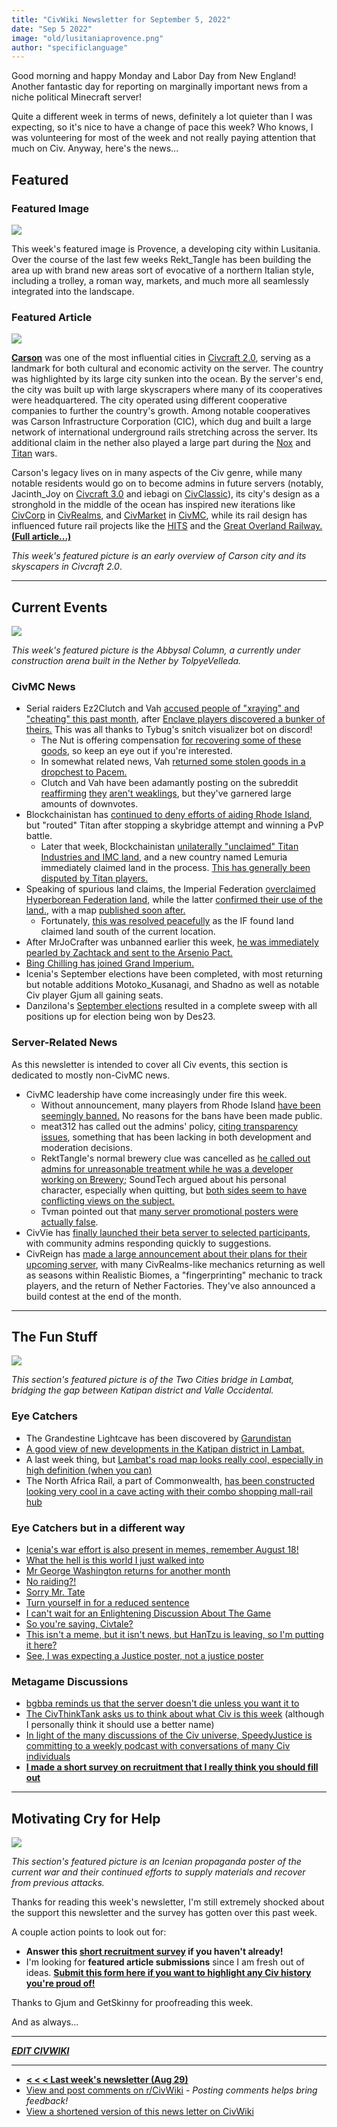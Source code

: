 ```yaml
---
title: "CivWiki Newsletter for September 5, 2022"
date: "Sep 5 2022"
image: "old/lusitaniaprovence.png"
author: "specificlanguage"
---
```



Good morning and happy Monday and Labor Day from New England! Another fantastic day for reporting on marginally important news from a niche political Minecraft server!

Quite a different week in terms of news, definitely a lot quieter than I was expecting, so it's nice to have a change of pace this week? Who knows, I was volunteering for most of the week and not really paying attention that much on Civ. Anyway, here's the news...

## Featured

### Featured Image

![](/old/lusitaniaprovence.png)

This week's featured image is Provence, a developing city within Lusitania. Over the course of the last few weeks Rekt_Tangle has been building the area up with brand new areas sort of evocative of a northern Italian style, including a trolley, a roman way, markets, and much more all seamlessly integrated into the landscape.

### Featured Article

![](https://static.miraheze.org/civwikiwiki/6/69/Carson2.0.jpg)

[**Carson**](https://civwiki.org/wiki/Carson_(Civcraft)) was one of the most influential cities in [Civcraft 2.0](https://civwiki.org/wiki/Civcraft_2.0), serving as a landmark for both cultural and economic activity on the server. The country was highlighted by its large city sunken into the ocean. By the server's end, the city was built up with large skyscrapers where many of its cooperatives were headquartered. The city operated using different cooperative companies to further the country's growth. Among notable cooperatives was Carson Infrastructure Corporation (CIC), which dug and built a large network of international underground rails stretching across the server. Its additional claim in the nether also played a large part during the [Nox](https://civwiki.org/wiki/Nox_War) and [Titan](https://civwiki.org/wiki/Titan_War) wars.

Carson's legacy lives on in many aspects of the Civ genre, while many notable residents would go on to become admins in future servers (notably, Jacinth_Joy on [Civcraft 3.0](https://civwiki.org/wiki/Civcraft_3.0) and iebagi on [CivClassic](https://civwiki.org/wiki/CivClassic)), its city's design as a stronghold in the middle of the ocean has inspired new iterations like [CivCorp](https://civwiki.org/wiki/CivCorp) in [CivRealms](https://civwiki.org/wiki/CivRealms), and [CivMarket](https://civwiki.org/wiki/CivMarket) in [CivMC](https://civwiki.org/wiki/CivMC), while its rail design has influenced future rail projects like the [HITS](https://civwiki.org/wiki/HITS) and the [Great Overland Railway.](https://civwiki.org/wiki/Great_Overland_Railway) [**(Full article...)**](https://civwiki.org/wiki/Carson_(Civcraft))

*This week's featured picture is an early overview of Carson city and its skyscapers in Civcraft 2.0*.

---

## Current Events

![](https://media.discordapp.net/attachments/963450138192404491/1015023962289361007/2022-09-01_17.22.31.png)

*This week's featured picture is the Abbysal Column, a currently under construction arena built in the Nether by TolpyeVelleda.*

### CivMC News

- Serial raiders Ez2Clutch and Vah [accused people of "xraying" and "cheating" this past month](https://www.reddit.com/r/CivMC/comments/x1k3hn/most_feared_raiders_on_civmc_has_baby_rage_clutch/), after [Enclave players discovered a bunker of theirs.](https://www.reddit.com/r/CivMC/comments/x1lvr3/the_daily_nut_raiders_get_raided_apply_to_see_if/) This was all thanks to Tybug's snitch visualizer bot on discord!
    - The Nut is offering compensation [for recovering some of these goods](https://docs.google.com/forms/d/e/1FAIpQLSd7nazm60kqWUEawmhyfOJfA-O0Dyc_CoqTO_PkbAVbD9RXug/viewform), so keep an eye out if you're interested.
    - In somewhat related news, Vah [returned some stolen goods in a dropchest to Pacem.](https://www.reddit.com/r/CivMC/comments/x1levc/good_guy_vah_returns_stolen_goods_to_pacem/)
    - Clutch and Vah have been adamantly posting on the subreddit [reaffirming](https://www.reddit.com/r/CivMC/comments/x1v8ua/killing_npcs/) [they](https://www.reddit.com/r/CivMC/comments/x23brk/guys_theyre_broke/) [aren't weaklings](https://www.reddit.com/r/CivMC/comments/x4sxxr/cant_stop_winning/), but they've garnered large amounts of downvotes.
- Blockchainistan has [continued to deny efforts of aiding Rhode Island](https://www.reddit.com/r/CivMC/comments/x1plxo/update_on_the_titan_vs_buildfriend_war/), but "routed" Titan after stopping a skybridge attempt and winning a PvP battle.
    - Later that week, Blockchainistan [unilaterally "unclaimed" Titan Industries and IMC land](https://www.reddit.com/r/CivMC/comments/x45qi7/peace_in_our_time/), and a new country named Lemuria immediately claimed land in the process. [This has generally been disputed by Titan players.](https://www.reddit.com/r/CivMC/comments/x46osy/lemuria_the_continent_from_the_deep_rises/imtiq75/)
- Speaking of spurious land claims, the Imperial Federation [overclaimed Hyperborean Federation land](https://www.reddit.com/r/CivMC/comments/x1vq7l/map_of_newly_formulated_imperial_federation/), while the latter [confirmed their use of the land.](https://www.reddit.com/r/CivMC/comments/x1y7t6/all_area_outlined_in_black_is_hereby_claimed_by/), with a map [published soon after.](https://www.reddit.com/r/CivMC/comments/x2067e/map_of_the_hyperboreaon_confederation_current/)
    - Fortunately, [this was resolved peacefully](https://www.reddit.com/r/CivMC/comments/x2uwx1/full_update_on_the_hyperborean_crisis_and/) as the IF found land claimed land south of the current location.
- After MrJoCrafter was unbanned earlier this week, [he was immediately pearled by Zachtack and sent to the Arsenio Pact.](https://www.reddit.com/r/CivMC/comments/x2nvg3/a_story_in_two_parts/)
- [Bing Chilling has joined Grand Imperium.](https://www.reddit.com/r/CivMC/comments/x33iv7/grand_imperium_september_2022_claims/)
- Icenia's September elections have been completed, with most returning but notable additions Motoko_Kusanagi, and Shadno as well as notable Civ player Gjum all gaining seats.
- Danzilona's [September elections](https://civwiki.org/wiki/September_2022_Danzilonan_general_election) resulted in a complete sweep with all positions up for election being won by Des23.


### Server-Related News

As this newsletter is intended to cover all Civ events, this section is dedicated to mostly non-CivMC news.

- CivMC leadership have come increasingly under fire this week.
    - Without announcement, many players from Rhode Island [have been seemingly banned.](https://discord.com/channels/962128222240243712/1004536259617767494/1015139982773588028) No reasons for the bans have been made public.
    - meat312 has called out the admins' policy, [citing transparency issues](https://www.reddit.com/r/CivMC/comments/x47e4i/discussion_around_civmc_and_ban_policies/), something that has been lacking in both development and moderation decisions.
    - RektTangle's normal brewery clue was cancelled as [he called out admins for unreasonable treatment while he was a developer working on Brewery;](https://www.reddit.com/r/CivMC/comments/x2elr8/rekts_brewery_clue_is_on_strike_for_real_this_week/) SoundTech argued about his personal character, especially when quitting, but [both sides seem to have conflicting views on the subject.](https://www.reddit.com/r/CivMC/comments/x2elr8/rekts_brewery_clue_is_on_strike_for_real_this_week/imiyulo/)
    - Tvman pointed out that [many server promotional posters were actually false](https://www.reddit.com/r/CivMC/comments/x3evhm/remember_when_this_was_posted_wonder_how_that/).
- CivVie has [finally launched their beta server to selected participants](https://discord.com/channels/986025909154897971/986360054779355167/1015277447115194398), with community admins responding quickly to suggestions.
- CivReign has [made a large announcement about their plans for their upcoming server](https://discord.com/channels/874786745600856114/874787095569391648/1014566020729548851), with many CivRealms-like mechanics returning as well as seasons within Realistic Biomes, a "fingerprinting" mechanic to track players, and the return of Nether Factories. They've also announced a build contest at the end of the month.

---

## The Fun Stuff

![](https://i.redd.it/60dgvuzrbvk91.png)

*This section's featured picture is of the Two Cities bridge in Lambat, bridging the gap between Katipan district and Valle Occidental.*

### Eye Catchers

- The Grandestine Lightcave has been discovered by [Garundistan](https://www.reddit.com/r/CivMC/comments/x1kege/meanwhile_in_the_grandestine_lightcave_peace/)
- [A good view of new developments in the Katipan district in Lambat.](https://www.reddit.com/r/CivMC/comments/x1lv18/twocities_bridge_katipan_district_lambat_city/)
- A last week thing, but [Lambat's road map looks really cool, especially in high definition (when you can)](https://www.reddit.com/r/CivMC/comments/x0gjvh/territorialroad_map_of_lambat_092022_reposted/)
- The North Africa Rail, a part of Commonwealth, [has been constructed looking very cool in a cave acting with their combo shopping mall-rail hub](https://www.reddit.com/r/CivMC/comments/x2c5gd/north_africa_rail_has_just_completed_the/)

### Eye Catchers but in a different way

- [Icenia's war effort is also present in memes, remember August 18!](https://www.reddit.com/r/CivMC/comments/x17pkz/remember_august_18_donate_to_icenia_to_bring/)
- [What the hell is this world I just walked into](https://www.reddit.com/r/CivMC/comments/x2hx1d/where_my_usa_buildfriends_at/)
- [Mr George Washington returns for another month](https://www.reddit.com/r/CivMC/comments/x3ee28/monthly_george_post_number_3/)
- [No raiding?!](https://www.reddit.com/r/CivMC/comments/x3i2lj/dear_vah_clutch/)
- [Sorry Mr. Tate](https://www.reddit.com/r/CivMC/comments/x3jlqp/what_color_is_your_vault/)
- [Turn yourself in for a reduced sentence](https://www.reddit.com/r/CivMC/comments/x3ft4y/to_all_those_usari_shitters_who_only_play_to/)
- [I can't wait for an Enlightening Discussion About The Game](https://www.reddit.com/r/CivMC/comments/x4f647/another_serious_discussion_about_the_game/)
- [So you're saying, Civtale?](https://www.reddit.com/r/CivMC/comments/x59k62/how_to_fix_civgenre_once_and_for_all/)
- [This isn't a meme, but it isn't news, but HanTzu is leaving, so I'm putting it here?](https://www.reddit.com/r/CivMC/comments/x56l4x/so_long_and_thanks_for_all_the_nuts/)
- [See, I was expecting a Justice poster, not a justice poster](https://www.reddit.com/r/CivMC/comments/x5aflu/under_one_banner_of_justice/)

### Metagame Discussions

- [bgbba reminds us that the server doesn't die unless you want it to](https://www.reddit.com/r/CivMC/comments/x125d7/the_state_of_the_server_to_the_naysayers/)
- [The CivThinkTank asks us to think about what Civ is this week](https://www.reddit.com/r/CivMC/comments/x2g0k6/introducing_the_civ_thinktank/) (although I personally think it should use a better name)
- [In light of the many discussions of the Civ universe, SpeedyJustice is committing to a weekly podcast with conversations of many Civ individuals](https://www.reddit.com/r/CivMC/comments/x2t10j/lets_talk_civ_announcing_civcast/)
- [**I made a short survey on recruitment that I really think you should fill out**](https://www.reddit.com/r/CivMC/comments/x3amj7/how_did_you_hear_about_civ_a_short_survey_on/)

---

## Motivating Cry for Help

![](https://i.redd.it/lqk91fx2mrk91.jpg)

*This section's featured picture is an Icenian propaganda poster of the current war and their continued efforts to supply materials and recover from previous attacks.*

Thanks for reading this week's newsletter, I'm still extremely shocked about the support this newsletter and the survey has gotten over this past week.

A couple action points to look out for:

- **Answer this [short recruitment survey](https://forms.gle/LXopzzH3rj5aeXUc6) if you haven't already!**
- I'm looking for **featured article submissions** since I am fresh out of ideas. **[Submit this form here if you want to highlight any Civ history you're proud of!](https://forms.gle/SZbWZQRDBxhPUNQF9)**

Thanks to Gjum and GetSkinny for proofreading this week.

And as always...

---

***[EDIT CIVWIKI](https://civwiki.org)***

---

- [**< < < Last week's newsletter (Aug 29)**](/newsletter-08-29)
- [View and post comments on r/CivWiki](https://reddit.com/r/civwiki) - *Posting comments helps bring feedback!*
- [View a shortened version of this news letter on CivWiki](https://civwiki.org/wiki/CivWiki:Features)